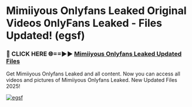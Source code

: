 # Mimiiyous Onlyfans Leaked Original Videos 0nlyFans Leaked - Files Updated! (egsf)

<h3>🔴 CLICK HERE 🌐==►► <a href="https://tinyurl.com/2wckxsce" rel="nofollow">Mimiiyous Onlyfans Leaked Updated Files</a></h3>

Get Mimiiyous Onlyfans Leaked and all content. Now you can access all videos and pictures of Mimiiyous Onlyfans Leaked. New Updated Files 2025!

[![egsf](https://i.imgur.com/AFduVYN.gif)](https://tinyurl.com/2wckxsce)
